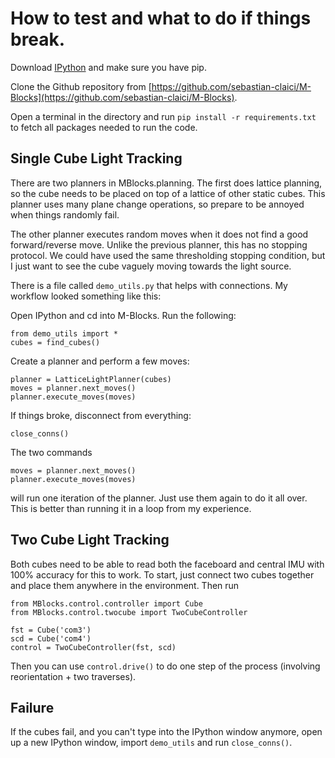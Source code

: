 # How to test and what to do if things break.

Download [IPython](http://ipython.org/) and make sure you have pip.

Clone the Github repository from [https://github.com/sebastian-claici/M-Blocks](https://github.com/sebastian-claici/M-Blocks).

Open a terminal in the directory and run `pip install -r requirements.txt` to fetch all packages needed to run the code.

## Single Cube Light Tracking

There are two planners in MBlocks.planning. The first does lattice planning, so the cube needs to be placed on top of a lattice of other static cubes. This planner uses many plane change operations, so prepare to be annoyed when things randomly fail.

The other planner executes random moves when it does not find a good forward/reverse move. Unlike the previous planner, this has no stopping protocol. We could have used the same thresholding stopping condition, but I just want to see the cube vaguely moving towards the light source.

There is a file called `demo_utils.py` that helps with connections. My workflow looked something like this:

Open IPython and cd into M-Blocks. Run the following:

    from demo_utils import *
    cubes = find_cubes()

Create a planner and perform a few moves:

    planner = LatticeLightPlanner(cubes)
    moves = planner.next_moves()
    planner.execute_moves(moves)

If things broke, disconnect from everything:

    close_conns()

The two commands

    moves = planner.next_moves()
    planner.execute_moves(moves)

will run one iteration of the planner. Just use them again to do it all over. This is better than running it in a loop from my experience.

## Two Cube Light Tracking

Both cubes need to be able to read both the faceboard and central IMU with 100% accuracy for this to work. To start, just connect two cubes together and place them anywhere in the environment. Then run

	from MBlocks.control.controller import Cube
	from MBlocks.control.twocube import TwoCubeController

	fst = Cube('com3')
	scd = Cube('com4')
	control = TwoCubeController(fst, scd)

Then you can use `control.drive()` to do one step of the process (involving reorientation + two traverses).

## Failure

If the cubes fail, and you can't type into the IPython window anymore, open up a new IPython window, import `demo_utils` and run `close_conns()`.
